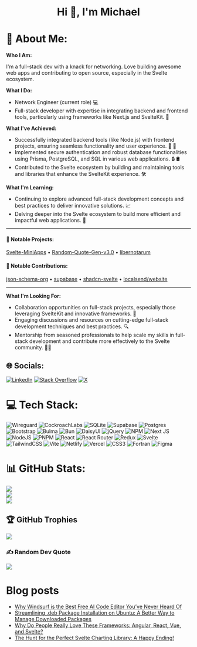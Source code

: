 ###

<h1 align="center">Hi 👋, I'm Michael</h1>



# 💫 About Me:<br>

**Who I Am:**

I'm a full-stack dev with a knack for networking. Love building awesome web apps and contributing to open source, especially in the Svelte ecosystem.

**What I Do:**

* Network Engineer (current role) 💻
* Full-stack developer with expertise in integrating backend and frontend tools, particularly using frameworks like Next.js and SvelteKit. 🔗

**What I've Achieved:**

* Successfully integrated backend tools (like Node.js) with frontend projects, ensuring seamless functionality and user experience. 🔗 🔨
* Implemented secure authentication and robust database functionalities using Prisma, PostgreSQL, and SQL in various web applications. 🔒 🛢️
* Contributed to the Svelte ecosystem by building and maintaining tools and libraries that enhance the SvelteKit experience. 🛠️

**What I'm Learning:**

* Continuing to explore advanced full-stack development concepts and best practices to deliver innovative solutions. 📈
* Delving deeper into the Svelte ecosystem to build more efficient and impactful web applications. 🌱

---
#### 🚀 Notable Projects:
 [Svelte-MiniApps](https://github.com/Michael-Obele/Svelte-MiniApps) • [Random-Quote-Gen-v3.0](https://github.com/Michael-Obele/Random-Quote-Gen-v3.0) • [libernotarum](https://github.com/Michael-Obele/libernotarum) 


#### 📌 Notable Contributions:
[json-schema-org](https://github.com/json-schema-org/website) • [supabase](https://github.com/supabase/supabase) • [shadcn-svelte](https://github.com/huntabyte/shadcn-svelte) • [localsend/website](https://github.com/localsend/website)

---

**What I'm Looking For:**

* Collaboration opportunities on full-stack projects, especially those leveraging SvelteKit and innovative frameworks. 🔧
* Engaging discussions and resources on cutting-edge full-stack development techniques and best practices. 🔍
* Mentorship from seasoned professionals to help scale my skills in full-stack development and contribute more effectively to the Svelte community. 👨‍🏫





## 🌐 Socials:
[![LinkedIn](https://img.shields.io/badge/LinkedIn-%230077B5.svg?logo=linkedin&logoColor=white)](https://linkedin.com/in/https://linkedin.com/in/https://www.linkedin.com/in/michael-amachree-263841325/) [![Stack Overflow](https://img.shields.io/badge/-Stackoverflow-FE7A16?logo=stack-overflow&logoColor=white)](https://stackoverflow.com/users/14478792) [![X](https://img.shields.io/badge/X-black.svg?logo=X&logoColor=white)](https://x.com/Dev_Obele) 

# 💻 Tech Stack:
![Wireguard](https://img.shields.io/badge/wireguard-%2388171A.svg?style=for-the-badge&logo=wireguard&logoColor=white) ![CockroachLabs](https://img.shields.io/badge/Cockroach%20Labs-6933FF?style=for-the-badge&logo=Cockroach%20Labs&logoColor=white) ![SQLite](https://img.shields.io/badge/sqlite-%2307405e.svg?style=for-the-badge&logo=sqlite&logoColor=white) ![Supabase](https://img.shields.io/badge/Supabase-3ECF8E?style=for-the-badge&logo=supabase&logoColor=white) ![Postgres](https://img.shields.io/badge/postgres-%23316192.svg?style=for-the-badge&logo=postgresql&logoColor=white) ![Bootstrap](https://img.shields.io/badge/bootstrap-%238511FA.svg?style=for-the-badge&logo=bootstrap&logoColor=white) ![Bulma](https://img.shields.io/badge/bulma-00D0B1?style=for-the-badge&logo=bulma&logoColor=white) ![Bun](https://img.shields.io/badge/Bun-%23000000.svg?style=for-the-badge&logo=bun&logoColor=white) ![DaisyUI](https://img.shields.io/badge/daisyui-5A0EF8?style=for-the-badge&logo=daisyui&logoColor=white) ![jQuery](https://img.shields.io/badge/jquery-%230769AD.svg?style=for-the-badge&logo=jquery&logoColor=white) ![NPM](https://img.shields.io/badge/NPM-%23CB3837.svg?style=for-the-badge&logo=npm&logoColor=white) ![Next JS](https://img.shields.io/badge/Next-black?style=for-the-badge&logo=next.js&logoColor=white) ![NodeJS](https://img.shields.io/badge/node.js-6DA55F?style=for-the-badge&logo=node.js&logoColor=white) ![PNPM](https://img.shields.io/badge/pnpm-%234a4a4a.svg?style=for-the-badge&logo=pnpm&logoColor=f69220) ![React](https://img.shields.io/badge/react-%2320232a.svg?style=for-the-badge&logo=react&logoColor=%2361DAFB) ![React Router](https://img.shields.io/badge/React_Router-CA4245?style=for-the-badge&logo=react-router&logoColor=white) ![Redux](https://img.shields.io/badge/redux-%23593d88.svg?style=for-the-badge&logo=redux&logoColor=white) ![Svelte](https://img.shields.io/badge/svelte-%23f1413d.svg?style=for-the-badge&logo=svelte&logoColor=white) ![TailwindCSS](https://img.shields.io/badge/tailwindcss-%2338B2AC.svg?style=for-the-badge&logo=tailwind-css&logoColor=white) ![Vite](https://img.shields.io/badge/vite-%23646CFF.svg?style=for-the-badge&logo=vite&logoColor=white) ![Netlify](https://img.shields.io/badge/netlify-%23000000.svg?style=for-the-badge&logo=netlify&logoColor=#00C7B7) ![Vercel](https://img.shields.io/badge/vercel-%23000000.svg?style=for-the-badge&logo=vercel&logoColor=white) ![CSS3](https://img.shields.io/badge/css3-%231572B6.svg?style=for-the-badge&logo=css3&logoColor=white) ![Fortran](https://img.shields.io/badge/Fortran-%23734F96.svg?style=for-the-badge&logo=fortran&logoColor=white) ![Figma](https://img.shields.io/badge/figma-%23F24E1E.svg?style=for-the-badge&logo=figma&logoColor=white)
# 📊 GitHub Stats:
![](https://github-readme-stats.vercel.app/api?username=Michael-Obele&theme=dark&hide_border=false&include_all_commits=true&count_private=true)<br/>
![](https://github-readme-streak-stats.herokuapp.com/?user=Michael-Obele&theme=dark&hide_border=false)<br/>
![](https://github-readme-stats.vercel.app/api/top-langs/?username=Michael-Obele&theme=dark&hide_border=false&include_all_commits=true&count_private=true&layout=compact)

## 🏆 GitHub Trophies
![](https://github-profile-trophy.vercel.app/?username=Michael-Obele&theme=monokai&no-frame=false&no-bg=true&margin-w=4)

### ✍️ Random Dev Quote
![](https://quotes-github-readme.vercel.app/api?type=horizontal&theme=merko)

<!-- Proudly created with GPRM ( https://gprm.itsvg.in ) -->

# Blog posts

<!-- BLOG-POST-LIST:START -->
- [Why Windsurf is the Best Free AI Code Editor You’ve Never Heard Of](https://dev.to/dev_michael/why-windsurf-is-the-best-free-ai-code-editor-youve-never-heard-of-3ofj)
- [Streamlining .deb Package Installation on Ubuntu: A Better Way to Manage Downloaded Packages](https://dev.to/dev_michael/streamlining-deb-package-installation-on-ubuntu-a-better-way-to-manage-downloaded-packages-140j)
- [Why Do People Really Love These Frameworks: Angular, React, Vue, and Svelte?](https://dev.to/dev_michael/why-do-people-really-love-these-frameworks-angular-react-vue-and-svelte-5ano)
- [The Hunt for the Perfect Svelte Charting Library: A Happy Ending!](https://dev.to/dev_michael/the-hunt-for-the-perfect-svelte-charting-library-a-happy-ending-o0p)
<!-- BLOG-POST-LIST:END -->
